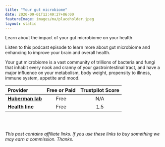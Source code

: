 ```yaml
---
title: "Your gut microbiome"
date: 2020-09-01T12:49:27+06:00
featureImage: images/ma/placeholder.jpeg
layout: static
---
```


Learn about the impact of your gut microbiome on your health

Listen to this podcast episode to learn more about gut microbiome and enhancing to improve your brain and overall health.

Your gut microbiome is a vast community of trillions of bacteria and fungi that inhabit every nook and cranny of your gastrointestinal tract, and have a major influence on your metabolism, body weight, propensity to illness, immune system, appetite and mood.

| Provider      | Free or Paid  |  Trustpilot Score  |
| :-----------          | :--------------:      |  :--------------:         |
| [**Huberman lab**](https://hubermanlab.com/how-to-enhance-your-gut-microbiome-for-brain-and-overall-health/) | Free | N/A
| [**Health line**](https://www.healthline.com/nutrition/microbiome-diet#guidelines) | Free | [1.5](https://uk.trustpilot.com/review/www.healthline.com) | 
  

<br/><br/>

*This post contains affiliate links. If you use these links to buy something we may
earn a commission. Thanks.*






